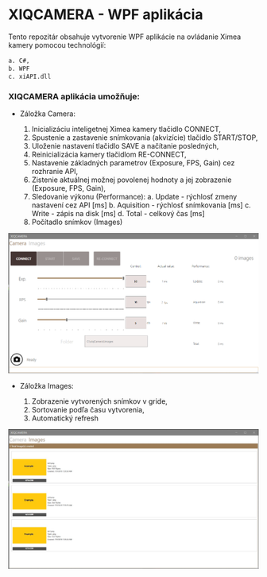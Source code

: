 # XIQCAMERA - WPF aplikácia
Tento repozitár obsahuje vytvorenie WPF aplikácie na ovládanie Ximea kamery pomocou technológií:

    a. C#,
    b. WPF
    c. xiAPI.dll

### XIQCAMERA aplikácia umožňuje:

- Záložka Camera:

   1. Inicializáciu inteligetnej Ximea kamery tlačidlo CONNECT,
   2. Spustenie a zastavenie snímkovania (akvizície) tlačidlo START/STOP,
   3. Uloženie nastavení tlačidlo SAVE a načítanie posledných,
   4. Reinicializácia kamery tlačidlom RE-CONNECT,			
   5. Nastavenie základných parametrov (Exposure, FPS, Gain) cez rozhranie API,
   6. Zistenie aktuálnej možnej povolenej hodnoty a jej zobrazenie (Exposure, FPS, Gain),
   7. Sledovanie výkonu (Performance): 
	a. Update - rýchlosť zmeny nastavení cez API [ms] 
	b. Aquisition - rýchlosť snímkovania [ms]
	c. Write - zápis na disk [ms]
	d. Total - celkový čas [ms]
   8. Počítadlo snímkov (Images)
	
![Alt text](/xiQCamera/screen1.jpg?raw=true "Optional Title")

- Záložka Images:

   1. Zobrazenie vytvorených snímkov v gride, 
   2. Sortovanie podľa času vytvorenia,
   3. Automatický refresh
	
![Alt text](/xiQCamera/screen2.jpg?raw=true "Optional Title")
	    
